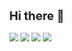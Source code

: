 ## Hi there 👋


<img src="https://img.shields.io/badge/java-007396?style=for-the-badge&logo=OpenJDK&logoColor=white"> 


<img src="https://img.shields.io/badge/Spring-6DB33F?style=for-the-badge&logo=Spring&logoColor=white"> 





<img src="https://img.shields.io/badge/HTML5-E34F26?style=for-the-badge&logo=html5&logoColor=FFF"/>

<img src="https://img.shields.io/badge/CSS3-1572B6?style=for-the-badge&logo=css3&logoColor=FFF"/> 






<!--
**ckstj8027/ckstj8027** is a ✨ _special_ ✨ repository because its `README.md` (this file) appears on your GitHub profile.

Here are some ideas to get you started:

- 🔭 I’m currently working on ...
- 🌱 I’m currently learning ...
- 👯 I’m looking to collaborate on ...
- 🤔 I’m looking for help with ...
- 💬 Ask me about ...
- 📫 How to reach me: ...
- 😄 Pronouns: ...
- ⚡ Fun fact: ...
-->
